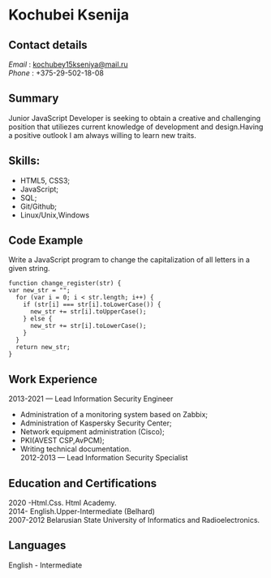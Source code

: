 # Kochubei Ksenija
 
## **Contact details**
*Email* : kochubey15kseniya@mail.ru  
*Phone* : +375-29-502-18-08
 
## Summary
Junior JavaScript Developer is seeking to obtain a creative and challenging position that utiliezes current knowledge of 
development and design.Having a positive outlook I am always willing to learn new traits.
 
## Skills:
- HTML5, CSS3;
- JavaScript;
- SQL;
- Git/Github;
- Linux/Unix,Windows  

## Code Example
Write a JavaScript program to change the capitalization of all letters in a given string.  
```  
function change_register(str) {
var new_str = "";
  for (var i = 0; i < str.length; i++) {
    if (str[i] === str[i].toLowerCase()) {
      new_str += str[i].toUpperCase();
    } else {
      new_str += str[i].toLowerCase();
    }
  }
  return new_str;
}
```

## Work Experience  
2013-2021 — Lead Information Security Engineer  
- Administration of a monitoring system based on Zabbix;
- Administration of Kaspersky Security Center;
- Network equipment administration (Cisco);
- PKI(AVEST CSP,AvPCM);
- Writing technical documentation.  
2012-2013 — Lead Information Security Specialist  
 
## Education and Certifications
2020 -Html.Css. Html Academy.  
2014- English.Upper-Intermediate (Belhard)  
2007-2012 Belarusian State University of Informatics and Radioelectronics.  
 
## Languages
English - Intermediate 
